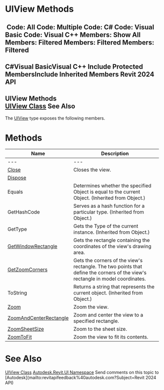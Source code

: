 # UIView Methods

﻿
 Code: All Code: Multiple Code: C# Code: Visual Basic Code: Visual C++  Members: Show All Members: Filtered Members: Filtered Members: Filtered   
---  
C#Visual BasicVisual C++
Include Protected MembersInclude Inherited Members
Revit 2024 API  
---  
UIView Methods  
[UIView Class](2a070256-00f0-5cab-1412-bee5bbfcfc5e.md "UIView Class") See Also  
---  
The [UIView](2a070256-00f0-5cab-1412-bee5bbfcfc5e.md "UIView Class") type exposes the following members.
# Methods
| Name | Description |
| --- | --- |
| --- | --- | --- |
| [Close](c60046d1-6fbd-6fc1-6f09-0aecdb3a7fe9.md "Close Method") | Closes the view. |
| [Dispose](53a0ecf2-3fdc-eebe-6601-24643436b357.md "Dispose Method") |
| Equals | Determines whether the specified Object is equal to the current Object. (Inherited from Object.) |
| GetHashCode | Serves as a hash function for a particular type.  (Inherited from Object.) |
| GetType | Gets the Type of the current instance. (Inherited from Object.) |
| [GetWindowRectangle](367a22fe-99b5-f4d8-e58b-881f65d15323.md "GetWindowRectangle Method") | Gets the rectangle containing the coordinates of the view's drawing area. |
| [GetZoomCorners](e60c8b1d-2678-4e2d-52db-c1d6567c789a.md "GetZoomCorners Method") | Gets the corners of the view's rectangle. The two points that define the corners of the view's rectangle in model coordinates. |
| ToString | Returns a string that represents the current object. (Inherited from Object.) |
| [Zoom](3087295d-ef9e-692c-9d4f-a4fdaad5f748.md "Zoom Method") | Zoom the view. |
| [ZoomAndCenterRectangle](d032146c-1fe9-82b8-74f1-0b62fb4fd097.md "ZoomAndCenterRectangle Method") | Zoom and center the view to a specified rectangle. |
| [ZoomSheetSize](f617e2b6-b749-9390-3001-e56ed91eaab4.md "ZoomSheetSize Method") | Zoom to the sheet size. |
| [ZoomToFit](535f4910-37e0-0f46-924a-443899587d95.md "ZoomToFit Method") | Zoom the view to fit its contents. |

# See Also
[UIView Class](2a070256-00f0-5cab-1412-bee5bbfcfc5e.md "UIView Class")
[Autodesk.Revit.UI Namespace](e86fd90a-8957-02a6-da7f-ced248966e3e.md "Autodesk.Revit.UI Namespace")
Send comments on this topic to [Autodesk](mailto:revitapifeedback%40autodesk.com?Subject=Revit 2024 API)